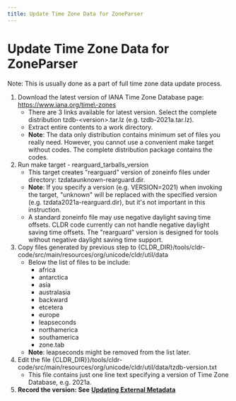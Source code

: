 ```yaml
---
title: Update Time Zone Data for ZoneParser
---
```


# Update Time Zone Data for ZoneParser

Note: This is usually done as a part of full time zone data update process.

1. Download the latest version of IANA Time Zone Database page: https://www.iana.org/time\-zones
    - There are 3 links available for latest version. Select the complete distribution tzdb\-\<version\>.tar.lz (e.g. tzdb\-2021a.tar.lz).
    - Extract entire contents to a work directory.
    - **Note**: The data only distribution contains minimum set of files you really need. However, you cannot use a convenient make target without codes. The complete distribution package contains the codes.
2. Run make target \- rearguard\_tarballs\_version
    - This target creates "rearguard" version of zoneinfo files under directory: tzdataunknown\-rearguard.dir.
    - **Note**: If you specify a version (e.g. VERSION\=2021\) when invoking the target, "unknown" will be replaced with the specified version (e.g. tzdata2021a\-rearguard.dir), but it's not important in this instruction.
    - A standard zoneinfo file may use negative daylight saving time offsets. CLDR code currently can not handle negative daylight saving time offsets. The "rearguard" version is designed for tools without negative daylight saving time support.
3. Copy files generated by previous step to {CLDR\_DIR}/tools/cldr\-code/src/main/resources/org/unicode/cldr/util/data
    - Below the list of files to be include:
        - africa
        - antarctica
        - asia
        - australasia
        - backward
        - etcetera
        - europe
        - leapseconds
        - northamerica
        - southamerica
        - zone.tab
    - **Note**: leapseconds might be removed from the list later.
4. Edit the file {CLDR\_DIR}}/tools/cldr\-code/src/main/resources/org/unicode/cldr/util/data/tzdb\-version.txt
    - This file contains just one line text specifying a version of Time Zone Database, e.g. 2021a.
5. **Record the version: See** [**Updating External Metadata**](https://cldr.unicode.org/development/updating-codes/external-version-metadata)

